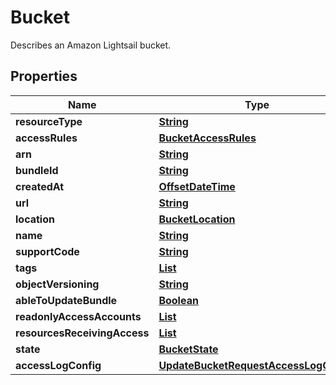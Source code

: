 

# Bucket

Describes an Amazon Lightsail bucket.

## Properties

| Name | Type | Description | Notes |
|------------ | ------------- | ------------- | -------------|
|**resourceType** | [**String**](String.md) |  |  [optional] |
|**accessRules** | [**BucketAccessRules**](BucketAccessRules.md) |  |  [optional] |
|**arn** | [**String**](String.md) |  |  [optional] |
|**bundleId** | [**String**](String.md) |  |  [optional] |
|**createdAt** | [**OffsetDateTime**](OffsetDateTime.md) |  |  [optional] |
|**url** | [**String**](String.md) |  |  [optional] |
|**location** | [**BucketLocation**](BucketLocation.md) |  |  [optional] |
|**name** | [**String**](String.md) |  |  [optional] |
|**supportCode** | [**String**](String.md) |  |  [optional] |
|**tags** | [**List**](List.md) |  |  [optional] |
|**objectVersioning** | [**String**](String.md) |  |  [optional] |
|**ableToUpdateBundle** | [**Boolean**](Boolean.md) |  |  [optional] |
|**readonlyAccessAccounts** | [**List**](List.md) |  |  [optional] |
|**resourcesReceivingAccess** | [**List**](List.md) |  |  [optional] |
|**state** | [**BucketState**](BucketState.md) |  |  [optional] |
|**accessLogConfig** | [**UpdateBucketRequestAccessLogConfig**](UpdateBucketRequestAccessLogConfig.md) |  |  [optional] |



